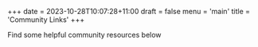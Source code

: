 +++
date = 2023-10-28T10:07:28+11:00
draft = false
menu = 'main'
title = 'Community Links'
+++

Find some helpful community resources below

